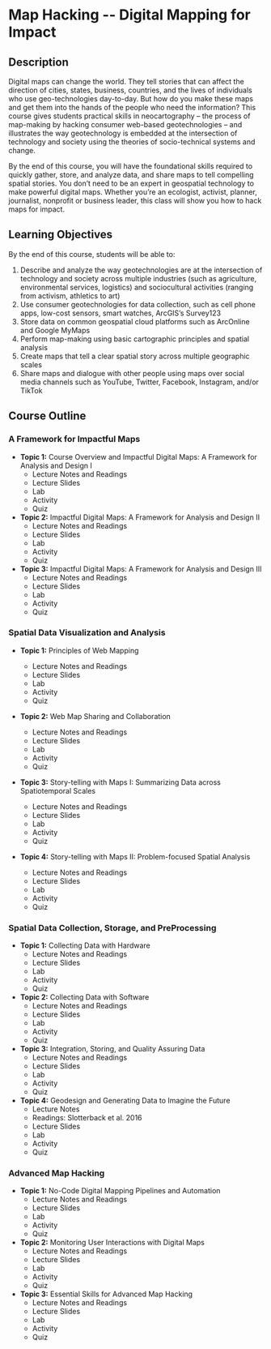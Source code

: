 # Map Hacking -- Digital Mapping for Impact

## Description

Digital maps can change the world. They tell stories that can affect the direction of cities, states, business, countries, and the lives of individuals who use geo-technologies day-to-day. But how do you make these maps and get them into the hands of the people who need the information? This course gives students practical skills in neocartography – the process of map-making by hacking consumer web-based geotechnologies – and illustrates the way geotechnology is embedded at the intersection of technology and society using the theories of socio-technical systems and change.

By the end of this course, you will have the foundational skills required to quickly gather, store, and analyze data, and share maps to tell compelling spatial stories. You don’t need to be an expert in geospatial technology to make powerful digital maps. Whether you’re an ecologist, activist, planner, journalist, nonprofit or business leader, this class will show you how to hack maps for impact.



## Learning Objectives

By the end of this course, students will be able to:
1.	Describe and analyze the way geotechnologies are at the intersection of technology and society across multiple industries (such as agriculture, environmental services, logistics) and sociocultural activities (ranging from activism, athletics to art)
2.	Use consumer geotechnologies for data collection, such as cell phone apps, low-cost sensors, smart watches, ArcGIS’s Survey123
3.	Store data on common geospatial cloud platforms such as ArcOnline and Google MyMaps
4.	Perform map-making using basic cartographic principles and spatial analysis
5.	Create maps that tell a clear spatial story across multiple geographic scales 
6.	Share maps and dialogue with other people using maps over social media channels such as YouTube, Twitter, Facebook, Instagram, and/or TikTok

## Course Outline

### A Framework for Impactful Maps
- **Topic 1:** Course Overview and Impactful Digital Maps: A Framework for Analysis and Design I
  - Lecture Notes and Readings
  - Lecture Slides
  - Lab
  - Activity
  - Quiz
- **Topic 2:** Impactful Digital Maps: A Framework for Analysis and Design II
  - Lecture Notes and Readings
  - Lecture Slides
  - Lab
  - Activity
  - Quiz
- **Topic 3:** Impactful Digital Maps: A Framework for Analysis and Design III
  - Lecture Notes and Readings
  - Lecture Slides
  - Lab
  - Activity
  - Quiz

    
### Spatial Data Visualization and Analysis
- **Topic 1:** Principles of Web Mapping
  - Lecture Notes and Readings
  - Lecture Slides
  - Lab
  - Activity
  - Quiz
    
- **Topic 2:** Web Map Sharing and Collaboration
  - Lecture Notes and Readings
  - Lecture Slides
  - Lab
  - Activity
  - Quiz
- **Topic 3:** Story-telling with Maps I: Summarizing Data across Spatiotemporal Scales
  - Lecture Notes and Readings
  - Lecture Slides
  - Lab
  - Activity
  - Quiz
- **Topic 4:** Story-telling with Maps II: Problem-focused Spatial Analysis
  - Lecture Notes and Readings
  - Lecture Slides
  - Lab
  - Activity
  - Quiz

### Spatial Data Collection, Storage, and PreProcessing
- **Topic 1:** Collecting Data with Hardware
  - Lecture Notes and Readings
  - Lecture Slides
  - Lab
  - Activity
  - Quiz
- **Topic 2:** Collecting Data with Software
  - Lecture Notes and Readings
  - Lecture Slides
  - Lab
  - Activity
  - Quiz
- **Topic 3:** Integration, Storing, and Quality Assuring Data
  - Lecture Notes and Readings
  - Lecture Slides
  - Lab
  - Activity
  - Quiz
- **Topic 4:** Geodesign and Generating Data to Imagine the Future
  - Lecture Notes
  - Readings: Slotterback et al. 2016
  - Lecture Slides
  - Lab
  - Activity
  - Quiz


### Advanced Map Hacking
- **Topic 1:** No-Code Digital Mapping Pipelines and Automation
  - Lecture Notes and Readings
  - Lecture Slides
  - Lab
  - Activity
  - Quiz
- **Topic 2:** Monitoring User Interactions with Digital Maps
  - Lecture Notes and Readings
  - Lecture Slides
  - Lab
  - Activity
  - Quiz
- **Topic 3:** Essential Skills for Advanced Map Hacking
  - Lecture Notes and Readings
  - Lecture Slides
  - Lab
  - Activity
  - Quiz

